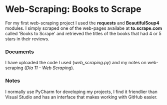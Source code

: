 # Web-Scraping: Books to Scrape
For my first web-scraping project I used the **requests** and **BeautifulSoup4** modules. I simply scraped one of the web-pages availabe at **to.scrape.com** called
'Books to Scrape' and retrieved the titles of the books that had 4 or 5 stars in their reviews.

### Documents
I have uploaded the code I used (_web_scraping.py_) and my notes on web-scraping (_Día 11 - Web Scraping_).

### Notes
I normally use PyCharm for developing my projects, I find it friendlier than Visual Studio and has an interface that makes working with GitHub easier.
